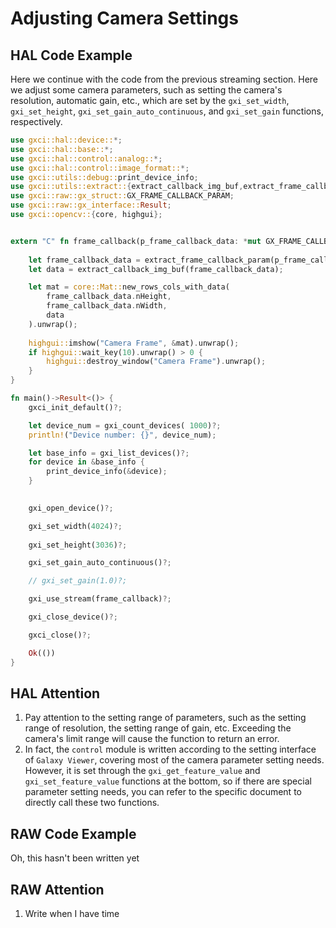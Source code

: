 # Adjusting Camera Settings

## HAL Code Example

Here we continue with the code from the previous streaming section. Here we adjust some camera parameters, such as setting the camera's resolution, automatic gain, etc., which are set by the `gxi_set_width`, `gxi_set_height`, `gxi_set_gain_auto_continuous`, and `gxi_set_gain` functions, respectively.

```rust
use gxci::hal::device::*;
use gxci::hal::base::*;
use gxci::hal::control::analog::*;
use gxci::hal::control::image_format::*;
use gxci::utils::debug::print_device_info;
use gxci::utils::extract::{extract_callback_img_buf,extract_frame_callback_param};
use gxci::raw::gx_struct::GX_FRAME_CALLBACK_PARAM;
use gxci::raw::gx_interface::Result;
use gxci::opencv::{core, highgui};


extern "C" fn frame_callback(p_frame_callback_data: *mut GX_FRAME_CALLBACK_PARAM) {
    
    let frame_callback_data = extract_frame_callback_param(p_frame_callback_data);
    let data = extract_callback_img_buf(frame_callback_data);

    let mat = core::Mat::new_rows_cols_with_data(
        frame_callback_data.nHeight, 
        frame_callback_data.nWidth, 
        data
    ).unwrap();
    
    highgui::imshow("Camera Frame", &mat).unwrap();
    if highgui::wait_key(10).unwrap() > 0 {
        highgui::destroy_window("Camera Frame").unwrap();
    }
}

fn main()->Result<()> {
    gxci_init_default()?;

    let device_num = gxi_count_devices( 1000)?;
    println!("Device number: {}", device_num);

    let base_info = gxi_list_devices()?;
    for device in &base_info {
        print_device_info(&device);
    }
    

    gxi_open_device()?;

    gxi_set_width(4024)?;
    
    gxi_set_height(3036)?;

    gxi_set_gain_auto_continuous()?;

    // gxi_set_gain(1.0)?;

    gxi_use_stream(frame_callback)?;

    gxi_close_device()?;

    gxci_close()?;

    Ok(())
}
```

## HAL Attention

1. Pay attention to the setting range of parameters, such as the setting range of resolution, the setting range of gain, etc. Exceeding the camera's limit range will cause the function to return an error.
2. In fact, the `control` module is written according to the setting interface of `Galaxy Viewer`, covering most of the camera parameter setting needs. However, it is set through the `gxi_get_feature_value` and `gxi_set_feature_value` functions at the bottom, so if there are special parameter setting needs, you can refer to the specific document to directly call these two functions.


## RAW Code Example

Oh, this hasn't been written yet

## RAW Attention

1. Write when I have time

